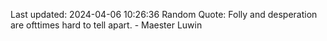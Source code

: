 Last updated: 2024-04-06 10:26:36
Random Quote: Folly and desperation are ofttimes hard to tell apart.  -  Maester Luwin